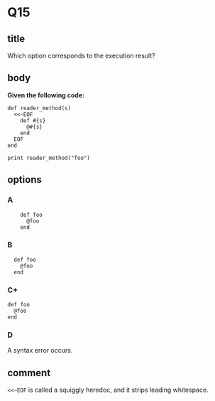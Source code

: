 # Q15

## title

Which option corresponds to the execution result?

## body

**Given the following code:**

```
def reader_method(s)
  <<~EOF
    def #{s}
      @#{s}
    end
  EOF
end

print reader_method("foo")
```

## options

### A

```
    def foo
      @foo
    end
```

### B

```
  def foo
    @foo
  end
```

### C+

```
def foo
  @foo
end
```

### D

A syntax error occurs.

## comment

`<<~EOF` is called a squiggly heredoc, and it strips leading whitespace.